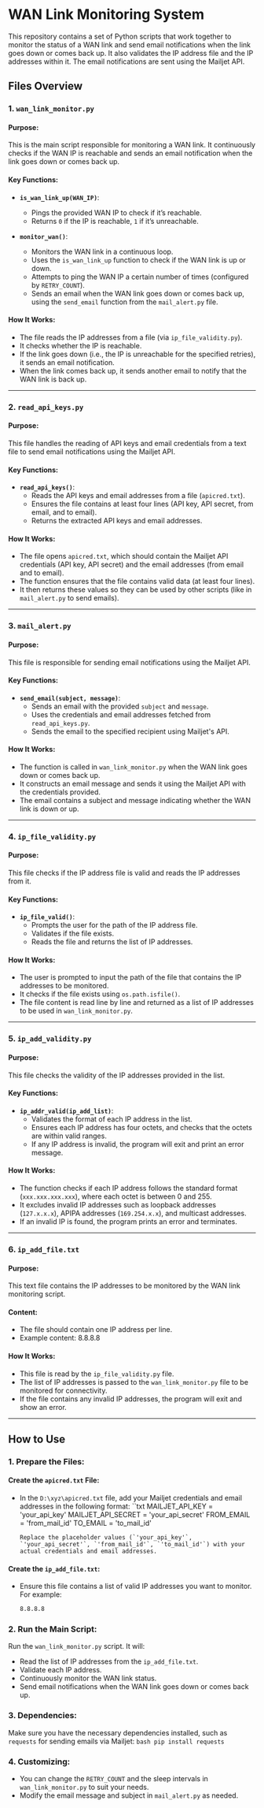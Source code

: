 # WAN Link Monitoring System

This repository contains a set of Python scripts that work together to monitor the status of a WAN link and send email notifications when the link goes down or comes back up. It also validates the IP address file and the IP addresses within it. The email notifications are sent using the Mailjet API.

## Files Overview

### 1. `wan_link_monitor.py`

#### Purpose:
This is the main script responsible for monitoring a WAN link. It continuously checks if the WAN IP is reachable and sends an email notification when the link goes down or comes back up.

#### Key Functions:
- **`is_wan_link_up(WAN_IP)`**:
  - Pings the provided WAN IP to check if it’s reachable.
  - Returns `0` if the IP is reachable, `1` if it’s unreachable.

- **`monitor_wan()`**:
  - Monitors the WAN link in a continuous loop.
  - Uses the `is_wan_link_up` function to check if the WAN link is up or down.
  - Attempts to ping the WAN IP a certain number of times (configured by `RETRY_COUNT`).
  - Sends an email when the WAN link goes down or comes back up, using the `send_email` function from the `mail_alert.py` file.

#### How It Works:
- The file reads the IP addresses from a file (via `ip_file_validity.py`).
- It checks whether the IP is reachable.
- If the link goes down (i.e., the IP is unreachable for the specified retries), it sends an email notification.
- When the link comes back up, it sends another email to notify that the WAN link is back up.

---

### 2. `read_api_keys.py`

#### Purpose:
This file handles the reading of API keys and email credentials from a text file to send email notifications using the Mailjet API.

#### Key Functions:
- **`read_api_keys()`**:
  - Reads the API keys and email addresses from a file (`apicred.txt`).
  - Ensures the file contains at least four lines (API key, API secret, from email, and to email).
  - Returns the extracted API keys and email addresses.

#### How It Works:
- The file opens `apicred.txt`, which should contain the Mailjet API credentials (API key, API secret) and the email addresses (from email and to email).
- The function ensures that the file contains valid data (at least four lines).
- It then returns these values so they can be used by other scripts (like in `mail_alert.py` to send emails).

---

### 3. `mail_alert.py`

#### Purpose:
This file is responsible for sending email notifications using the Mailjet API.

#### Key Functions:
- **`send_email(subject, message)`**:
  - Sends an email with the provided `subject` and `message`.
  - Uses the credentials and email addresses fetched from `read_api_keys.py`.
  - Sends the email to the specified recipient using Mailjet's API.

#### How It Works:
- The function is called in `wan_link_monitor.py` when the WAN link goes down or comes back up.
- It constructs an email message and sends it using the Mailjet API with the credentials provided.
- The email contains a subject and message indicating whether the WAN link is down or up.

---

### 4. `ip_file_validity.py`

#### Purpose:
This file checks if the IP address file is valid and reads the IP addresses from it.

#### Key Functions:
- **`ip_file_valid()`**:
  - Prompts the user for the path of the IP address file.
  - Validates if the file exists.
  - Reads the file and returns the list of IP addresses.

#### How It Works:
- The user is prompted to input the path of the file that contains the IP addresses to be monitored.
- It checks if the file exists using `os.path.isfile()`.
- The file content is read line by line and returned as a list of IP addresses to be used in `wan_link_monitor.py`.

---

### 5. `ip_add_validity.py`

#### Purpose:
This file checks the validity of the IP addresses provided in the list.

#### Key Functions:
- **`ip_addr_valid(ip_add_list)`**:
  - Validates the format of each IP address in the list.
  - Ensures each IP address has four octets, and checks that the octets are within valid ranges.
  - If any IP address is invalid, the program will exit and print an error message.

#### How It Works:
- The function checks if each IP address follows the standard format (`xxx.xxx.xxx.xxx`), where each octet is between 0 and 255.
- It excludes invalid IP addresses such as loopback addresses (`127.x.x.x`), APIPA addresses (`169.254.x.x`), and multicast addresses.
- If an invalid IP is found, the program prints an error and terminates.

---

### 6. `ip_add_file.txt`

#### Purpose:
This text file contains the IP addresses to be monitored by the WAN link monitoring script.

#### Content:
- The file should contain one IP address per line.
- Example content: 8.8.8.8

#### How It Works:
- This file is read by the `ip_file_validity.py` file.
- The list of IP addresses is passed to the `wan_link_monitor.py` file to be monitored for connectivity.
- If the file contains any invalid IP addresses, the program will exit and show an error.

---

## How to Use

### 1. Prepare the Files:

#### Create the `apicred.txt` File:
- In the `D:\xyz\apicred.txt` file, add your Mailjet credentials and email addresses in the following format:
    ``txt
    MAILJET_API_KEY = 'your_api_key'
    MAILJET_API_SECRET = 'your_api_secret'
    FROM_EMAIL = 'from_mail_id'
    TO_EMAIL = 'to_mail_id'
    ```
    Replace the placeholder values (`'your_api_key'`, `'your_api_secret'`, `'from_mail_id'`, `'to_mail_id'`) with your actual credentials and email addresses.

#### Create the `ip_add_file.txt`:
- Ensure this file contains a list of valid IP addresses you want to monitor. For example:
    ```txt
    8.8.8.8
   
    ```

### 2. Run the Main Script:
Run the `wan_link_monitor.py` script. It will:
- Read the list of IP addresses from the `ip_add_file.txt`.
- Validate each IP address.
- Continuously monitor the WAN link status.
- Send email notifications when the WAN link goes down or comes back up.

### 3. Dependencies:
Make sure you have the necessary dependencies installed, such as `requests` for sending emails via Mailjet:
    ```bash
    pip install requests
    ```

### 4. Customizing:
- You can change the `RETRY_COUNT` and the sleep intervals in `wan_link_monitor.py` to suit your needs.
- Modify the email message and subject in `mail_alert.py` as needed.
